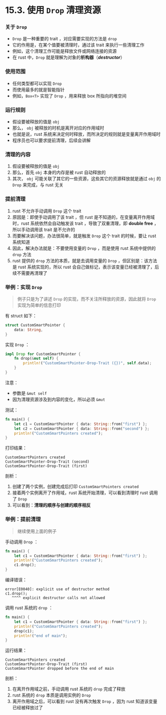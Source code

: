 # 15.3. 使用 `Drop` 清理资源

### 关于 `Drop`

- `Drop` 是一种重要的 trait ，对应需要实现的方法是 `drop`
- 它的作用是，在某个值要被清理时，通过该 trait 来执行一些清理工作
- 例如，这个清理工作可能是释放文件或网络连接的资源
- 在 rust 中，`Drop` 就是理解为对象的**析构器**（***destructor***）



### 使用范围

- 任何类型都可以实现 `Drop`
- 而使用最多的就是智能指针
- 例如，`Box<T>` 实现了 `Drop` ，用来释放 box 所指向的堆空间



### 运行规则

- 假设要被释放的值是 `obj` 
- 那么， `obj` 被释放的时机是离开对应的作用域时
- 也就是说，rust 系统来决定何时释放，而所决定的规则就是变量离开作用域时
- 程序员也可以要求提前清理，后续会讲解



### 清理的内容

1. 假设要被释放的值是 `obj` 
2. 那么，首先 `obj` 本身的内存是被 rust 自动释放的
3. 其次， `obj` 可能关联了其它的一些资源，这些其它的资源释放就是通过 `obj` 的 `Drop` 来完成，与 rust 无关



### 提前清理

1. rust 不允许手动调用 `Drop` 这个 trait
2. 原因是：即使手动调用了该 trait ，但 rust 是不知道的，在变量离开作用域时，rust 系统依然会自动触发该 trait ，导致了双重清理，即 **double free** ，所以手动调用该 trait 是不允许的
3. 而要解决该问题，办法很简单，就是触发 `Drop` 这个 trait 的时候，要让 rust 系统知道
4. 因此，解决办法就是：不要使用变量的 `Drop` ，而是使用 rust 系统中提供的 `drop` 方法
5. rust 提供的 `drop` 方法的本质，就是去调用变量的 `Drop` ，但区别是：该方法是 rust 系统实现的，所以 rust 会自己做标记，表示该变量已经被清理了，后续不需要再清理了



### 举例：实现 `Drop`

> 例子只是为了讲述 `Drop` 的实现，而不关注所释放的资源，因此就将 `Drop` 实现为简单的信息打印

有 struct 如下：

```rust
struct CustomSmartPointer {
    data: String,
}
```



实现 `Drop` ：

```rust
impl Drop for CustomSmartPointer {
    fn drop(&mut self) {
        println!("CustomSmartPointer-Drop-Trait ({})", self.data);
    }
}
```

注意：

- 参数是 `&mut self` 
- 因为清理资源涉及到内容的变化，所以必须 `&mut`



测试：

```rust
fn main() {
    let c1 = CustomSmartPointer { data: String::from("first") };
    let c2 = CustomSmartPointer { data: String::from("second") };
    println!("CustomSmartPointers created");
}
```



打印结果：

```shell
CustomSmartPointers created
CustomSmartPointer-Drop-Trait (second)
CustomSmartPointer-Drop-Trait (first)
```

剖析：

1. 创建了两个实例，创建完成后打印 `CustomSmartPointers created`
2. 接着两个实例离开了作用域，rust 系统开始清理，可以看到清理时 rust 调用了 `Drop`
3. 可以看到：**清理的顺序与创建的顺序相反**



### 举例：提前清理

> 继续使用上面的例子

手动调用 `Drop` ：

```rust
fn main() {
    let c1 = CustomSmartPointer { data: String::from("first") };
    println!("CustomSmartPointers created");
    c1.drop();
}
```

编译错误：

```shell
error[E0040]: explicit use of destructor method
c1.drop();
   ^^^^ explicit destructor calls not allowed
```



调用 rust 系统的 `drop` ：

```rust
fn main() {
    let c1 = CustomSmartPointer { data: String::from("first") };
    println!("CustomSmartPointers created");
    drop(c1);
    println!("end of main");
}
```

运行结果：

```shell
CustomSmartPointers created
CustomSmartPointer-Drop-Trait (first)
CustomSmartPointer dropped before the end of main
```

剖析：

1. 在离开作用域之前，手动调用 rust 系统的 `drop` 完成了释放
2. rust 系统的 `drop` 本质是调用实例的 `Drop`
3. 离开作用域之后，可以看到 rust 没有再次触发 `Drop` ，因为 rust 知道该变量已经被释放过了

